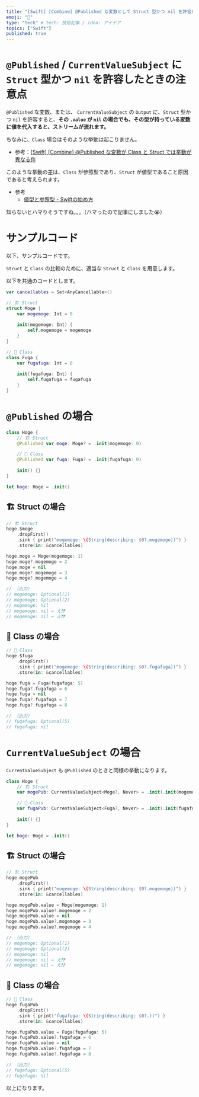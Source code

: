```yaml
---
title: "[Swift] [Combine] @Published な変数として Struct 型かつ nil を許容したときの注意点"
emoji: "🌾"
type: "tech" # tech: 技術記事 / idea: アイデア
topics: ["Swift"]
published: true
---
```


# `@Published` / `CurrentValueSubject` に `Struct` 型かつ `nil` を許容したときの注意点

`@Published` な変数、または、 `CurrentValueSubject` の `Output` に、`Struct` 型かつ `nil` を許容すると、**その `.value` が `nil` の場合でも、その型が持っている変数に値を代入すると、ストリームが流れます。**

ちなみに、`Class` 場合はそのような挙動は起こりません。

- 参考：[[Swift] [Combine] @Published な変数が Class と Struct では挙動が異なる件](https://zenn.dev/ikuraikura/articles/2022-02-26-pub4)

このような挙動の差は、`Class` が参照型であり、`Struct` が値型であること原因であると考えられます。

- 参考
  - [値型と参照型 - Swiftの始め方](https://swift.codelly.dev/guide/%E6%A7%8B%E9%80%A0%E4%BD%93%E3%81%A8%E3%82%AF%E3%83%A9%E3%82%B9/%E5%80%A4%E5%9E%8B%E3%81%A8%E5%8F%82%E7%85%A7%E5%9E%8B.html)

知らないとハマりそうですね。。。（ハマったので記事にしました😭）

# サンプルコード

以下、サンプルコードです。

`Struct` と `Class` の比較のために、適当な `Struct` と `Class` を用意します。

以下を共通のコードとします。

```swift
var cancellables = Set<AnyCancellable>()

// 🏗 Struct
struct Moge {
    var mogemoge: Int = 0
    
    init(mogemoge: Int) {
        self.mogemoge = mogemoge
    }
}

// 🏫 Class
class Fuga {
    var fugafuga: Int = 0
    
    init(fugafuga: Int) {
        self.fugafuga = fugafuga
    }
}
```

# `@Published` の場合

```swift
class Hoge {
    // 🏗 Struct
    @Published var moge: Moge? = .init(mogemoge: 0)

    // 🏫 Class
    @Published var fuga: Fuga? = .init(fugafuga: 0)
    
    init() {}
}

let hoge: Hoge = .init()
```

## 🏗 Struct の場合

```swift
// 🏗 Struct
hoge.$moge
    .dropFirst()
    .sink { print("mogemoge: \(String(describing: $0?.mogemoge))") }
    .store(in: &cancellables)

hoge.moge = Moge(mogemoge: 1)
hoge.moge?.mogemoge = 2
hoge.moge = nil
hoge.moge?.mogemoge = 3
hoge.moge?.mogemoge = 4

// （出力）
// mogemoge: Optional(1)
// mogemoge: Optional(2)
// mogemoge: nil
// mogemoge: nil ← え❗️❓
// mogemoge: nil ← え❗️❓
```

## 🏫 Class の場合

```swift
// 🏫 Class
hoge.$fuga
    .dropFirst()
    .sink { print("mogemoge: \(String(describing: $0?.fugafuga))") }
    .store(in: &cancellables)

hoge.fuga = Fuga(fugafuga: 5)
hoge.fuga?.fugafuga = 6
hoge.fuga = nil
hoge.fuga?.fugafuga = 7
hoge.fuga?.fugafuga = 8

// （出力）
// fugafuga: Optional(5)
// fugafuga: nil
```


# `CurrentValueSubject` の場合

`CurrentValueSubject` も `@Puhlished` のときと同様の挙動になります。

```swift
class Hoge {
    // 🏗 Struct
    var mogePub: CurrentValueSubject<Moge?, Never> = .init(.init(mogemoge: 0))

    // 🏫 Class
    var fugaPub: CurrentValueSubject<Fuga?, Never> = .init(.init(fugafuga: 0))
    
    init() {}
}

let hoge: Hoge = .init()
```

## 🏗 Struct の場合

```swift
// 🏗 Struct
hoge.mogePub
    .dropFirst()
    .sink { print("mogemoge: \(String(describing: $0?.mogemoge))") }
    .store(in: &cancellables)

hoge.mogePub.value = Moge(mogemoge: 1)
hoge.mogePub.value?.mogemoge = 2
hoge.mogePub.value = nil
hoge.mogePub.value?.mogemoge = 3
hoge.mogePub.value?.mogemoge = 4

// （出力）
// mogemoge: Optional(1)
// mogemoge: Optional(2)
// mogemoge: nil
// mogemoge: nil ← え❗️❓
// mogemoge: nil ← え❗️❓
```

## 🏫 Class の場合

```swift
// 🏫 Class
hoge.fugaPub
    .dropFirst()
    .sink { print("fugafuga: \(String(describing: $0?.))") }
    .store(in: &cancellables)

hoge.fugaPub.value = Fuga(fugafuga: 5)
hoge.fugaPub.value?.fugafuga = 6
hoge.fugaPub.value = nil
hoge.fugaPub.value?.fugafuga = 7
hoge.fugaPub.value?.fugafuga = 8

// （出力）
// fugafuga: Optional(5)
// fugafuga: nil
```



以上になります。
